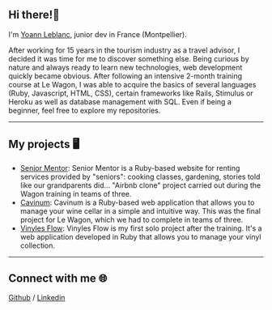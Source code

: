 ## Hi there!👋

I'm [Yoann Leblanc](https://www.yoannleblanc.com/), junior dev in France (Montpellier). 

After working for 15 years in the tourism industry as a travel advisor, I decided it was time for me to discover something else. Being curious by nature and always ready to learn new technologies, web development quickly became obvious. After following an intensive 2-month training course at Le Wagon, I was able to acquire the basics of several languages ​​(Ruby, Javascript, HTML, CSS), certain frameworks like Rails, Stimulus or Heroku as well as database management with SQL. Even if being a beginner, feel free to explore my repositories. 

--------------------

## My projects :desktop_computer:
* [Senior Mentor](https://github.com/Rems31/senior_mentor): Senior Mentor is a Ruby-based website for renting services provided by "seniors": cooking classes, gardening, stories told like our grandparents did... "Airbnb clone" project carried out during the Wagon training in teams of three. 
* [Cavinum](https://github.com/Rems31/Cavinum): Cavinum is a Ruby-based web application that allows you to manage your wine cellar in a simple and intuitive way. This was the final project for Le Wagon, which we had to complete in teams of three.
* [Vinyles Flow](https://vinylesflow-ecf702fa9221.herokuapp.com/): Vinyles Flow is my first solo project after the training. It's a web application developed in Ruby that allows you to manage your vinyl collection.
  
--------------------

## Connect with me :globe_with_meridians:
[Github](https://github.com/yoannlbc) / [Linkedin](https://www.linkedin.com/in/yoannlbc/)
